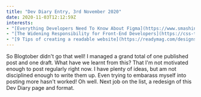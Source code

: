 ```yaml
---
title: "Dev Diary Entry, 3rd November 2020"
date: 2020-11-03T12:12:59Z
interests:
- "[Everything Developers Need To Know About Figma](https://www.smashingmagazine.com/2020/09/figma-developers-guide/) - I've been using Figma for four months and I had several epiphanies reading this article. This will make my day so much more streamlined!"
- "[The Widening Responsibility for Front-End Developers](https://css-tricks.com/the-widening-responsibility-for-front-end-developers/) - Chris Coyier's longer pieces are always worth a read. Frontend development encompasses an overwhelming amount of responsibilities nowadays."
- "[9 Tips of creating a readable website](https://readymag.com/designs/readme/9_tips/) - The tips are useful but I'm here for the gorgeous layout."
---
```


So Blogtober didn't go that well! I managed a grand total of one published post and one draft. What have we learnt from this? That I'm not motivated enough to post regularly right now. I have plenty of ideas, but am not disciplined enough to write them up. Even trying to embarass myself into posting more hasn't worked! Oh well. Next job on the list, a redesign of this Dev Diary page and format.

